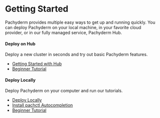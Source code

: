 # Getting Started

Pachyderm provides multiple easy ways to get up and running quickly.
You can deploy Pachyderm on your local machine, in your favorite cloud
provider, or in our fully managed service, Pachyderm Hub.

<div class="row">
  <div class="column-2">
    <div class="card-square mdl-card mdl-shadow--2dp">
      <div class="mdl-card__title mdl-card--expand">
        <h4 class="mdl-card__title-text">Deploy on Hub &nbsp;&nbsp;&nbsp;<i class="fa fa-rocket"></i></h4>
      </div>
      <div class="mdl-card__supporting-text">
        Deploy a new cluster in seconds and try out
        basic Pachyderm features.
      </div>
      <div class="mdl-card__actions mdl-card--border">
        <ul>
          <li><a href="../pachhub/pachhub_getting_started/" class="md-typeset md-link">
          Getting Started with Hub
          </a>
          </li>
          <li><a href="beginner_tutorial/" class="md-typeset md-link">
          Beginner Tutorial
          </a>
       </ul>
      </div>
    </div>
  </div>
  <div class="column-2">
    <div class="card-square mdl-card mdl-shadow--2dp">
      <div class="mdl-card__title mdl-card--expand">
        <h4 class="mdl-card__title-text">Deploy Locally &nbsp;&nbsp;&nbsp;<i class="fa fa-laptop"></i></h4>
      </div>
      <div class="mdl-card__supporting-text">
        Deploy Pachyderm on your computer and
        run our tutorials.
      </div>
      <div class="mdl-card__actions mdl-card--border">
        <ul>
          <li><a href="local_installation/" class="md-typeset md-link">
          Deploy Locally
          </a>
          </li>
          <li><a href="install-pachctl-completion/" class="md-typeset md-link">
          Install pachctl Autocompletion
          </a>
          </li>
          <li><a href="beginner_tutorial/" class="md-typeset md-link">
          Beginner Tutorial
          </a>
          </li>
        </ul>
       </div>
     </div>
  </div>
</div>

